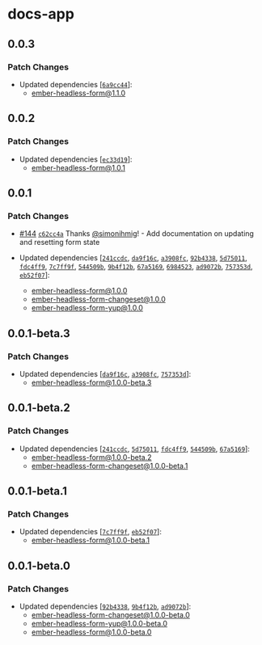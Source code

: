 # docs-app

## 0.0.3

### Patch Changes

- Updated dependencies [[`6a9cc44`](https://github.com/CrowdStrike/ember-headless-form/commit/6a9cc44fc35eeb8ba034a23226ea1c2d06130969)]:
  - ember-headless-form@1.1.0

## 0.0.2

### Patch Changes

- Updated dependencies [[`ec33d19`](https://github.com/CrowdStrike/ember-headless-form/commit/ec33d19ee5edc81f344b12fb9a40385cedf3bb2d)]:
  - ember-headless-form@1.0.1

## 0.0.1

### Patch Changes

- [#144](https://github.com/CrowdStrike/ember-headless-form/pull/144) [`c62cc4a`](https://github.com/CrowdStrike/ember-headless-form/commit/c62cc4ae7cf172554debf4e0130b1300cfd2a334) Thanks [@simonihmig](https://github.com/simonihmig)! - Add documentation on updating and resetting form state

- Updated dependencies [[`241ccdc`](https://github.com/CrowdStrike/ember-headless-form/commit/241ccdcedaf52d8af8b3f366b61d3055e9e38fc9), [`da9f16c`](https://github.com/CrowdStrike/ember-headless-form/commit/da9f16c5165c98c70f3f5caf0042aa162fb435bc), [`a3908fc`](https://github.com/CrowdStrike/ember-headless-form/commit/a3908fcf51dc1caa955a355c3e8e2a23d2cc341c), [`92b4338`](https://github.com/CrowdStrike/ember-headless-form/commit/92b4338811cd4dbd824f84e018fbd8eb308a5517), [`5d75011`](https://github.com/CrowdStrike/ember-headless-form/commit/5d750110000f22460207f963feed3bc7deccd473), [`fdc4ff9`](https://github.com/CrowdStrike/ember-headless-form/commit/fdc4ff9fd8a2ba00c1f2f1fe04ece8f83ffe97b3), [`7c7ff9f`](https://github.com/CrowdStrike/ember-headless-form/commit/7c7ff9f47a24eeddd9ac8f9a4c2643eb5e500582), [`544509b`](https://github.com/CrowdStrike/ember-headless-form/commit/544509b256fb171e62cc74b2cba2b2f32faa6f35), [`9b4f12b`](https://github.com/CrowdStrike/ember-headless-form/commit/9b4f12b2343402f6c11e43fd550c4e484d6ae182), [`67a5169`](https://github.com/CrowdStrike/ember-headless-form/commit/67a5169eb11552d7db9eb1f2553f59dfaad9aa65), [`6984523`](https://github.com/CrowdStrike/ember-headless-form/commit/69845235c295e05c27ab873cd0af91feebc799c2), [`ad9072b`](https://github.com/CrowdStrike/ember-headless-form/commit/ad9072bd02cb38a75a1d05efdfefb88dc827cade), [`757353d`](https://github.com/CrowdStrike/ember-headless-form/commit/757353de0015e3d10db771dfe41bd366f3a284c7), [`eb52f07`](https://github.com/CrowdStrike/ember-headless-form/commit/eb52f0756ed85b34943737248ee0dc569b5408f1)]:
  - ember-headless-form@1.0.0
  - ember-headless-form-changeset@1.0.0
  - ember-headless-form-yup@1.0.0

## 0.0.1-beta.3

### Patch Changes

- Updated dependencies [[`da9f16c`](https://github.com/CrowdStrike/ember-headless-form/commit/da9f16c5165c98c70f3f5caf0042aa162fb435bc), [`a3908fc`](https://github.com/CrowdStrike/ember-headless-form/commit/a3908fcf51dc1caa955a355c3e8e2a23d2cc341c), [`757353d`](https://github.com/CrowdStrike/ember-headless-form/commit/757353de0015e3d10db771dfe41bd366f3a284c7)]:
  - ember-headless-form@1.0.0-beta.3

## 0.0.1-beta.2

### Patch Changes

- Updated dependencies [[`241ccdc`](https://github.com/CrowdStrike/ember-headless-form/commit/241ccdcedaf52d8af8b3f366b61d3055e9e38fc9), [`5d75011`](https://github.com/CrowdStrike/ember-headless-form/commit/5d750110000f22460207f963feed3bc7deccd473), [`fdc4ff9`](https://github.com/CrowdStrike/ember-headless-form/commit/fdc4ff9fd8a2ba00c1f2f1fe04ece8f83ffe97b3), [`544509b`](https://github.com/CrowdStrike/ember-headless-form/commit/544509b256fb171e62cc74b2cba2b2f32faa6f35), [`67a5169`](https://github.com/CrowdStrike/ember-headless-form/commit/67a5169eb11552d7db9eb1f2553f59dfaad9aa65)]:
  - ember-headless-form@1.0.0-beta.2
  - ember-headless-form-changeset@1.0.0-beta.1

## 0.0.1-beta.1

### Patch Changes

- Updated dependencies [[`7c7ff9f`](https://github.com/CrowdStrike/ember-headless-form/commit/7c7ff9f47a24eeddd9ac8f9a4c2643eb5e500582), [`eb52f07`](https://github.com/CrowdStrike/ember-headless-form/commit/eb52f0756ed85b34943737248ee0dc569b5408f1)]:
  - ember-headless-form@1.0.0-beta.1

## 0.0.1-beta.0

### Patch Changes

- Updated dependencies [[`92b4338`](https://github.com/CrowdStrike/ember-headless-form/commit/92b4338811cd4dbd824f84e018fbd8eb308a5517), [`9b4f12b`](https://github.com/CrowdStrike/ember-headless-form/commit/9b4f12b2343402f6c11e43fd550c4e484d6ae182), [`ad9072b`](https://github.com/CrowdStrike/ember-headless-form/commit/ad9072bd02cb38a75a1d05efdfefb88dc827cade)]:
  - ember-headless-form-changeset@1.0.0-beta.0
  - ember-headless-form-yup@1.0.0-beta.0
  - ember-headless-form@1.0.0-beta.0
